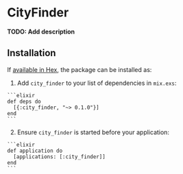 # CityFinder

**TODO: Add description**

## Installation

If [available in Hex](https://hex.pm/docs/publish), the package can be installed as:

  1. Add `city_finder` to your list of dependencies in `mix.exs`:

    ```elixir
    def deps do
      [{:city_finder, "~> 0.1.0"}]
    end
    ```

  2. Ensure `city_finder` is started before your application:

    ```elixir
    def application do
      [applications: [:city_finder]]
    end
    ```

